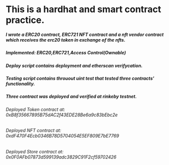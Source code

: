 # This is a hardhat and smart contract practice.

##### I wrote a ERC20 contract, ERC721 NFT contract and a nft vendor contract which receives the erc20 token in exchange of the nfts.

##### Implemented: ERC20,ERC721,Access Control(Ownable)

##### Deploy script contains deployment and etherscan verifycation.

##### Testing script contains throuout uint test that tested three contracts' functionality.

##### Three contract was deployed and verified at rinkeby testnet.

###### Deployed Token contract at: 0xB8f35667895B75dAC2f43EDE28Be6a9c83bEbc2e

###### Deployed NFT contract at: 0xdF470F4Ecb0346B78D5704054E5EF809E7bE7769

###### Deployed Store contract at: 0x0F0AFb07873d599139adc3829C91F2cf59702426
